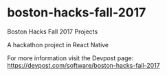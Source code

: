 # boston-hacks-fall-2017
Boston Hacks Fall 2017 Projects


A hackathon project in React Native

For more information visit the Devpost page:
https://devpost.com/software/boston-hacks-fall-2017
